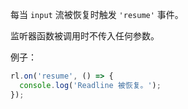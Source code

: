 <!-- YAML
added: v0.7.5
-->

每当 `input` 流被恢复时触发 `'resume'` 事件。

监听器函数被调用时不传入任何参数。

例子：

```js
rl.on('resume', () => {
  console.log('Readline 被恢复。');
});
```

